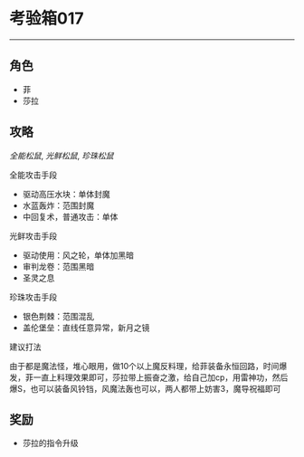 # 考验箱017

---

## 角色

- 菲
- 莎拉

## 攻略

*全能松鼠*, *光鲜松鼠*, *珍珠松鼠*

全能攻击手段
- 驱动高压水块：单体封魔
- 水蓝轰炸：范围封魔
- 中回复术，普通攻击：单体

光鲜攻击手段
- 驱动使用：风之轮，单体加黑暗
- 审判龙卷：范围黑暗
- 圣灵之息

珍珠攻击手段
- 银色荆棘：范围混乱
- 盖伦堡垒：直线任意异常，新月之镜

建议打法

由于都是魔法怪，堆心眼用，做10个以上魔反料理，给菲装备永恒回路，时间爆发，菲一直上料理效果即可，莎拉带上振奋之激，给自己加cp，用雷神功，然后爆S，也可以装备风铃铛，风魔法轰也可以，两人都带上妨害3，魔导祝福即可

## 奖励

- 莎拉的指令升级
